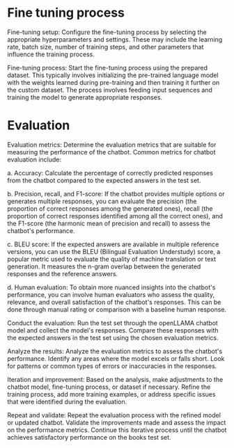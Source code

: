 # Fine tuning process
Fine-tuning setup: Configure the fine-tuning process by selecting the appropriate hyperparameters and settings. These may include the learning rate, batch size, number of training steps, and other parameters that influence the training process.

Fine-tuning process: Start the fine-tuning process using the prepared dataset. This typically involves initializing the pre-trained language model with the weights learned during pre-training and then training it further on the custom dataset. The process involves feeding input sequences and training the model to generate appropriate responses.

# Evaluation

Evaluation metrics: Determine the evaluation metrics that are suitable for measuring the performance of the chatbot. Common metrics for chatbot evaluation include:

a. Accuracy: Calculate the percentage of correctly predicted responses from the chatbot compared to the expected answers in the test set.

b. Precision, recall, and F1-score: If the chatbot provides multiple options or generates multiple responses, you can evaluate the precision (the proportion of correct responses among the generated ones), recall (the proportion of correct responses identified among all the correct ones), and the F1-score (the harmonic mean of precision and recall) to assess the chatbot's performance.

c. BLEU score: If the expected answers are available in multiple reference versions, you can use the BLEU (Bilingual Evaluation Understudy) score, a popular metric used to evaluate the quality of machine translation or text generation. It measures the n-gram overlap between the generated responses and the reference answers.

d. Human evaluation: To obtain more nuanced insights into the chatbot's performance, you can involve human evaluators who assess the quality, relevance, and overall satisfaction of the chatbot's responses. This can be done through manual rating or comparison with a baseline human response.

Conduct the evaluation: Run the test set through the openLLAMA chatbot model and collect the model's responses. Compare these responses with the expected answers in the test set using the chosen evaluation metrics.

Analyze the results: Analyze the evaluation metrics to assess the chatbot's performance. Identify any areas where the model excels or falls short. Look for patterns or common types of errors or inaccuracies in the responses.

Iteration and improvement: Based on the analysis, make adjustments to the chatbot model, fine-tuning process, or dataset if necessary. Refine the training process, add more training examples, or address specific issues that were identified during the evaluation.

Repeat and validate: Repeat the evaluation process with the refined model or updated chatbot. Validate the improvements made and assess the impact on the performance metrics. Continue this iterative process until the chatbot achieves satisfactory performance on the books test set.








